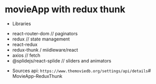 # movieApp with redux thunk
* Libraries 
- react-router-dom // paginators
- redux // state management
- react-redux
- redux-thunk / miidleware/react
- axios // fetch
- @splidejs/react-splide // sliders and animators


* Sources 
api: `https://www.themoviedb.org/settings/api/details`# MovieApp-ReduxThunk
